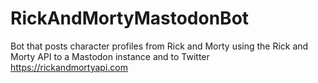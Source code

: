# RickAndMortyMastodonBot
Bot that posts character profiles from Rick and Morty using the Rick and Morty API to a Mastodon instance and to Twitter
https://rickandmortyapi.com
